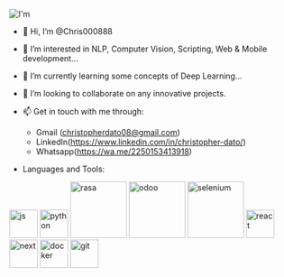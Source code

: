 ![I'm](https://github.com/Chris000888/Chris000888/assets/55992650/cf0db1d5-0179-4fe9-9ddb-fea7d2db7e83)

- 👋 Hi, I’m @Chris000888
- 👀 I’m interested in NLP, Computer Vision, Scripting, Web & Mobile development...
- 🌱 I’m currently learning some concepts of Deep Learning...
- 💞️ I’m looking to collaborate on any innovative projects.
- 📫 Get in touch with me through:
  - Gmail (christopherdato08@gmail.com)
  - LinkedIn(https://www.linkedin.com/in/christopher-dato/)
  - Whatsapp(https://wa.me/2250153413918)
 
- Languages and Tools:
<img src="https://github.com/Chris000888/Chris000888/assets/55992650/8ff50f77-b592-444e-b2cd-201cdd53bf99" alt="js" style="width:50px;"/>
<img src="https://github.com/Chris000888/Chris000888/assets/55992650/3929df7e-117d-4064-83c6-07081c62ba3b" alt="python" style="width:50px;"/>
<img src="https://github.com/Chris000888/Chris000888/assets/55992650/2a9d0e51-f41c-4c75-b52b-0cfce9af565f" alt="rasa" style="width:100px;"/>
<img src="https://github.com/Chris000888/Chris000888/assets/55992650/cadfc413-defb-4097-8eeb-09f0b7e6c59c" alt="odoo" style="width:100px;"/>
<img src="https://github.com/Chris000888/Chris000888/assets/55992650/470008f8-1138-4756-8cc3-afd3aef6ccb1" alt="selenium" style="width:100px;"/>
<img src="https://github.com/Chris000888/Chris000888/assets/55992650/5db92c92-f822-4431-9f92-b20c598663f6" alt="react" style="width:50px;"/>
<img src="https://github.com/Chris000888/Chris000888/assets/55992650/66d93df1-8bfa-4606-a36b-4c868c74693f" alt="next" style="width:50px;"/>
<img src="https://github.com/Chris000888/Chris000888/assets/55992650/2a367a3a-aa7f-4ad6-bdac-90885cb45c55" alt="docker" style="width:50px;"/>
<img src="https://github.com/Chris000888/Chris000888/assets/55992650/21b8796a-8df2-45f7-a1d0-e9f8e0757e82" alt="git" style="width:50px;"/>
